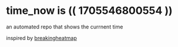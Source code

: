 # time_now is (( 1705546800554 ))

an automated repo that shows the currnent time

inspired by [breakingheatmap](https://github.com/breakingheatmap/breakingheatmap)
